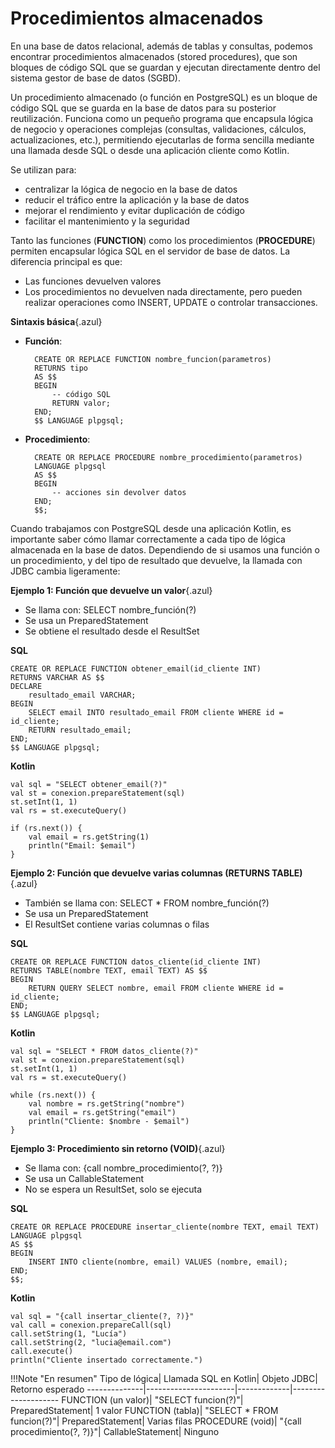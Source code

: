 # Procedimientos almacenados

En una base de datos relacional, además de tablas y consultas, podemos encontrar procedimientos almacenados (stored procedures), que son bloques de código SQL que se guardan y ejecutan directamente dentro del sistema gestor de base de datos (SGBD).

Un procedimiento almacenado (o función en PostgreSQL) es un bloque de código SQL que se guarda en la base de datos para su posterior reutilización. Funciona como un pequeño programa que encapsula lógica de negocio y operaciones complejas (consultas, validaciones, cálculos, actualizaciones, etc.), permitiendo ejecutarlas de forma sencilla mediante una llamada desde SQL o desde una aplicación cliente como Kotlin.

Se utilizan para:

- centralizar la lógica de negocio en la base de datos
- reducir el tráfico entre la aplicación y la base de datos
- mejorar el rendimiento y evitar duplicación de código
- facilitar el mantenimiento y la seguridad

Tanto las funciones (**FUNCTION**) como los procedimientos (**PROCEDURE**) permiten encapsular lógica SQL en el servidor de base de datos.
La diferencia principal es que:

- Las funciones devuelven valores
- Los procedimientos no devuelven nada directamente, pero pueden realizar operaciones como INSERT, UPDATE o controlar transacciones.

**Sintaxis básica**{.azul}

- **Función**:

        CREATE OR REPLACE FUNCTION nombre_funcion(parametros)
        RETURNS tipo
        AS $$
        BEGIN
            -- código SQL
            RETURN valor;
        END;
        $$ LANGUAGE plpgsql;

- **Procedimiento**:
 
        CREATE OR REPLACE PROCEDURE nombre_procedimiento(parametros)
        LANGUAGE plpgsql
        AS $$
        BEGIN
            -- acciones sin devolver datos
        END;
        $$;


Cuando trabajamos con PostgreSQL desde una aplicación Kotlin, es importante saber cómo llamar correctamente a cada tipo de lógica almacenada en la base de datos. Dependiendo de si usamos una función o un procedimiento, y del tipo de resultado que devuelve, la llamada con JDBC cambia ligeramente:


**Ejemplo 1: Función que devuelve un valor**{.azul}

- Se llama con: SELECT nombre_función(?)
- Se usa un PreparedStatement
- Se obtiene el resultado desde el ResultSet

**SQL**

    CREATE OR REPLACE FUNCTION obtener_email(id_cliente INT)
    RETURNS VARCHAR AS $$
    DECLARE
        resultado_email VARCHAR;
    BEGIN
        SELECT email INTO resultado_email FROM cliente WHERE id = id_cliente;
        RETURN resultado_email;
    END;
    $$ LANGUAGE plpgsql;

**Kotlin**

    val sql = "SELECT obtener_email(?)"
    val st = conexion.prepareStatement(sql)
    st.setInt(1, 1)
    val rs = st.executeQuery()

    if (rs.next()) {
        val email = rs.getString(1)
        println("Email: $email")
    }

**Ejemplo 2: Función que devuelve varias columnas (RETURNS TABLE)**{.azul}

- También se llama con: SELECT * FROM nombre_función(?)
- Se usa un PreparedStatement
- El ResultSet contiene varias columnas o filas

**SQL**

    CREATE OR REPLACE FUNCTION datos_cliente(id_cliente INT)
    RETURNS TABLE(nombre TEXT, email TEXT) AS $$
    BEGIN
        RETURN QUERY SELECT nombre, email FROM cliente WHERE id = id_cliente;
    END;
    $$ LANGUAGE plpgsql;


**Kotlin**

    val sql = "SELECT * FROM datos_cliente(?)"
    val st = conexion.prepareStatement(sql)
    st.setInt(1, 1)
    val rs = st.executeQuery()

    while (rs.next()) {
        val nombre = rs.getString("nombre")
        val email = rs.getString("email")
        println("Cliente: $nombre - $email")
    }

**Ejemplo 3: Procedimiento sin retorno (VOID)**{.azul}

- Se llama con: {call nombre_procedimiento(?, ?)}
- Se usa un CallableStatement
- No se espera un ResultSet, solo se ejecuta

**SQL**

    CREATE OR REPLACE PROCEDURE insertar_cliente(nombre TEXT, email TEXT)
    LANGUAGE plpgsql
    AS $$
    BEGIN
        INSERT INTO cliente(nombre, email) VALUES (nombre, email);
    END;
    $$;

**Kotlin**

    val sql = "{call insertar_cliente(?, ?)}"
    val call = conexion.prepareCall(sql)
    call.setString(1, "Lucía")
    call.setString(2, "lucia@email.com")
    call.execute()
    println("Cliente insertado correctamente.")


!!!Note "En resumen"
    Tipo de lógica|	Llamada SQL en Kotlin|	Objeto JDBC|	Retorno esperado
    --------------|----------------------|-------------|--------------------
    FUNCTION (un valor)|	"SELECT funcion(?)"|	PreparedStatement|	1 valor
    FUNCTION (tabla)|	"SELECT * FROM funcion(?)"|	PreparedStatement|	Varias filas
    PROCEDURE (void)|	"{call procedimiento(?, ?)}"|	CallableStatement|	Ninguno
